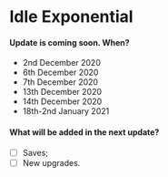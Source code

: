 # Idle Exponential
#### Update is coming soon. When?
* 2nd December 2020
* 6th December 2020
* 7th December 2020
* 13th December 2020
* 14th December 2020
* 18th-2nd January 2021

#### What will be added in the next update?
- [ ] Saves;
- [ ] New upgrades.
